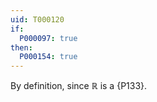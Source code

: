 ```yaml
---
uid: T000120
if:
  P000097: true
then:
  P000154: true
---
```


By definition, since $\mathbb R$ is a {P133}.
